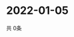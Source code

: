 # 2022-01-05
  共 0条

  <!-- BEGIN -->
  <!-- 最后更新时间Wed Jan 05 2022 00:21:32 GMT+0000 (Coordinated Universal Time) -->
  
  <!-- END -->
  
  